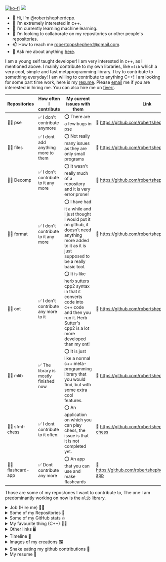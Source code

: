 [![ko-fi](https://img.shields.io/badge/Ko--fi-FF5E5B?style=for-the-badge&logo=ko-fi&logoColor=white)](https://ko-fi.com/robertshepherdcpp) ![](https://komarev.com/ghpvc/?username=robertshepherdcpp&color=blue)

- 👋 Hi, I’m @robertshepherdcpp.
- 👀 I’m extremely interested in c++.
- 🌱 I’m currently learning machine learning.
- 💞️ I’m looking to collaborate on my repositories or other people's repositories.
- 📫 How to reach me robertcppshepherd@gmail.com.
- 💬 Ask me about anything [here](https://github.com/robertshepherdcpp/robertshepherdcpp/issues).

I am a young self taught developer! I am very interested in c++, as I mentioned above. I mainly contribute to my own libraries, like `mlib` which a very cool, simple and fast metaprogramming library. I try to contribute to something everyday! I am willing to contribute to anything C++! I am looking for some part time work, here is my [resume](https://github.com/robertshepherdcpp/robertshepherdcpp/blob/main/Resume%20(3).pdf). Please [email](rshepherdcpp@gmail.com) me if you are interested in hiring me. You can also hire me on [fiverr](https://www.fiverr.com/rshepherdcpp/program-anything-in-cpp-for-you).

Repositories | How often I contribute | My current issues with them  | Link
------------ | ------------- | ------------- | -------------------
👨‍💻 pse | ✅ I don't contribute anymore | ⭕️ There are a few bugs in pse | 🔗 https://github.com/robertshepherdcpp/pse
👨‍💻 files | ✅ I dont add anything more to them | ⭕️ Not really many issues as they are only small programs | 🔗 https://github.com/robertshepherdcpp/files
👨‍💻 Decomp | ✅ I don't contribute to it any more | ⭕️ It wasn't really much of a repository and it is very error prone! | 🔗 https://github.com/robertshepherdcpp/Decomp
👨‍💻 format | ✅ I don't contribute to it any more | ⭕️ I have had it a while and I just thought I would put it on github, it doesn't need anything more added to it as it is just supposed to be a really basic tool. | 🔗 https://github.com/robertshepherdcpp/format
👨‍💻 ont | ✅ I don't contribute any more to it | ⭕️ It is like herb sutters cpp2 syntax in that it converts code into c++ code and then you run it. Herb Sutter's cpp2 is a lot more developed than my ont! | 🔗 https://github.com/robertshepherdcpp/ont
👨‍💻 mlib | ✅ The library is mostly finished now | ⭕️ It is just like a normal c++ meta-programming library that you would find, but with some extra cool features. | 🔗 https://github.com/robertshepherdcpp/mlib
👨‍💻 sfml-chess | ✅ I dont contribute to it often. | ⭕️ An application on which you can play chess, the issue is that it is not completed yet. | 🔗 https://github.com/robertshepherdcpp/sfml-chess
👨‍💻 flashcard-app | ✅ Dont contribute any more | ⭕️ An app that you can use and make flashcards | 🔗 https://github.com/robertshepherdcpp/flashcard-app

Those are some of my repos/ones I want to contribute to, The one I am predominantly working on now is the `mlib` library.

<details>
  <summary>Job (Hire me) 🧑‍💼</summary>
  <p>
    You can hire me on fiverr here: https://www.fiverr.com/rshepherdcpp

    Or you can just email me for bigger jobs!
  </p>
</details>

<details><summary>Some of my Repositories 📝</summary>
<p>

<img width="282" src="https://denvercoder1-github-readme-stats.vercel.app/api/pin/?username=robertshepherdcpp&repo=pse&theme=react&bg_color=273849&title_color=F85D7F&icon_color=F8D866&hide_border=true&show_icons=false" alt="github-readme-streak-stats"> <img width="282" src="https://denvercoder1-github-readme-stats.vercel.app/api/pin/?username=robertshepherdcpp&repo=files&theme=react&bg_color=273849&title_color=F85D7F&icon_color=F8D866&hide_border=true&show_icons=false" alt="github-readme-streak-stats">
  
  </p>
</details>
  
  <details><summary>Some of my GitHub stats 🔥</summary>
<p>
<img align="center" src="https://github-readme-stats.vercel.app/api?username=robertshepherdcpp&show_icons=true&include_all_commits=true&theme=cobalt&hide_border=true" alt="My github stats" /> 
  
  [![GitHub Streak](https://streak-stats.demolab.com/?user=robertshepherdcpp)](https://git.io/streak-stats)
  
  
  [![Top Langs](https://github-readme-stats.vercel.app/api/top-langs/?username=robertshepherdcpp)](https://github.com/anuraghazra/github-readme-stats)
  
  
</p>
</details>


<details><summary>My favourite thing (C++) 👨‍💻</summary>
<p>

<c>
  <img src="https://img.shields.io/badge/C%2B%2B-00599C?style=for-the-badge&logo=c%2B%2B&logoColor=white" />
  </c>
  
</p>
</details>

<details><summary>Other links 🖥️</summary>
<p>
  
  My gists: https://gist.github.com/robertshepherdcpp/
  
  
  
</p>
</details>

<details><summary>Timeline 📅</summary>
<p>
  
### Timeline of me and GitHub!
```
|
|
. September, 15 2022     *I made my first contribution on Github!*
|
|
. October, 20 2022       *I start using Github a lot! I made Decomp!*
. October, 23, 2022      *I made Files!*
|
. October 30, 2022       *I made my first pull request!*
. November 2, 2022       *Made yu!*
|
. November 19, 2022      *Made the pse library!*
|
|
. December 17, 2022      *Made format!*
. December 21, 2022      *Made knl!*
. December 22, 2022      *Made the ont language/syntax!*
|
. December 29, 2022      *Made tokenizer!*
. December 30, 2022      *Made mlib!*
|
. January 7, 2023        *Made pythplus!*
|
|
. January 28, 2023       *Made nuf!*
|
|
|
. April 4th, 2023        *Made flashcards++!*
|
|
|
. July 13th, 2023        *Made snake-game!*
|
. July 17th, 2023        *Made implicit_learn!*
|
. July 20th, 2023        *Made sfml-chess!*
```
</p>
</details>

<details><summary>Images of my creations 🖼️</summary>
<p>
  
An image of my flashcard app:

![alt text](https://github.com/robertshepherdcpp/robertshepherdcpp/blob/main/imgui_cpp_flashcard_app.JPG)
</p>
</details>

<details><summary>Snake eating my github contributions 🐍</summary>
<p>
  
![snake gif](https://github.com/robertshepherdcpp/robertshepherdcpp/blob/output/github-contribution-grid-snake.gif)

</p>
</details>

<details><summary>My resume 💼</summary>
<p>
  https://github.com/robertshepherdcpp/robertshepherdcpp/blob/main/Resume%20(3).pdf
</p>
</details>




<!---
robertshepherdcpp/robertshepherdcpp is a ✨ special ✨ repository because its `README.md` (this file) appears on your GitHub profile.
You can click the Preview link to take a look at your changes.
--->
